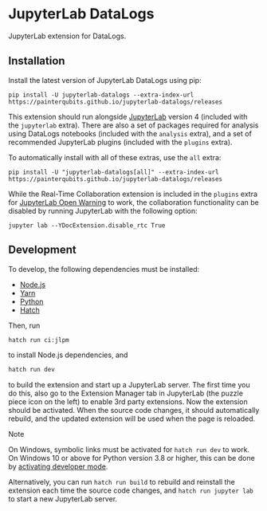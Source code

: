 # JupyterLab DataLogs

JupyterLab extension for DataLogs.

## Installation

Install the latest version of JupyterLab DataLogs using pip:

```
pip install -U jupyterlab-datalogs --extra-index-url https://painterqubits.github.io/jupyterlab-datalogs/releases
```

This extension should run alongside
[JupyterLab](https://jupyterlab.readthedocs.io/en/stable/getting_started/installation.html)
version 4 (included with the `jupyterlab` extra). There are also a set of packages
required for analysis using DataLogs notebooks (included with the `analysis` extra), and
a set of recommended JupyterLab plugins (included with the `plugins` extra).

To automatically install with all of these extras, use the `all` extra:

```
pip install -U "jupyterlab-datalogs[all]" --extra-index-url https://painterqubits.github.io/jupyterlab-datalogs/releases
```

While the Real-Time Collaboration extension is included in the `plugins` extra for
[JupyterLab Open Warning](https://github.com/PainterQubits/jupyterlab-open-warning) to
work, the collaboration functionality can be disabled by running JupyterLab with the
following option:

```
jupyter lab --YDocExtension.disable_rtc True
```

## Development

To develop, the following dependencies must be installed:

- [Node.js](https://nodejs.org/en/download)
- [Yarn](https://yarnpkg.com/getting-started/install)
- [Python](https://www.python.org/downloads/)
- [Hatch](https://hatch.pypa.io/latest/install/)

Then, run

```bash
hatch run ci:jlpm
```

to install Node.js dependencies, and

```bash
hatch run dev
```

to build the extension and start up a JupyterLab server. The first time you do this, also
go to the Extension Manager tab in JupyterLab (the puzzle piece icon on the left) to
enable 3rd party extensions. Now the extension should be activated. When the source code
changes, it should automatically rebuild, and the updated extension will be used when the
page is reloaded.

> [!NOTE]  
> On Windows, symbolic links must be activated for `hatch run dev` to work. On Windows 10
> or above for Python version 3.8 or higher, this can be done by
> [activating developer mode](https://learn.microsoft.com/en-us/windows/apps/get-started/enable-your-device-for-development).
>
> Alternatively, you can run `hatch run build` to rebuild and reinstall the extension each
> time the source code changes, and `hatch run jupyter lab` to start a new JupyterLab
> server.
